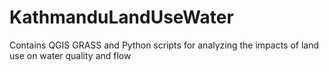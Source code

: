 # KathmanduLandUseWater
Contains QGIS GRASS and Python scripts for analyzing the impacts of land use on water quality and flow
